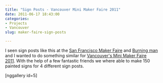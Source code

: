 ```yaml
---
title: "Sign Posts - Vancouver Mini Maker Faire 2011"
date: 2011-06-17 18:43:00
categories:
- Projects
- Vancouver
slug: maker-faire-sign-posts

---
```


I seen sign posts like this at the <a href="http://makerfaire.com/bayarea/2011/">San Francisco Maker Faire</a> and <a href="http://www.burningman.com/">Burning man</a> and I wanted to do something similar for <a href="http://makerfaire.ca/">Vancouver's Mini Maker Faire 2011</a>. With the help of a few fantastic friends we where able to make 150 painted signs for 4 different sign posts.

[nggallery id=5]
